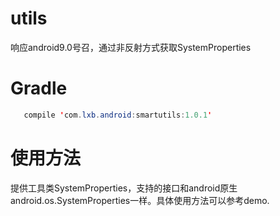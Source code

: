 # utils
响应android9.0号召，通过非反射方式获取SystemProperties

# Gradle
``` java
   compile 'com.lxb.android:smartutils:1.0.1'
```

# 使用方法
提供工具类SystemProperties，支持的接口和android原生android.os.SystemProperties一样。具体使用方法可以参考demo.